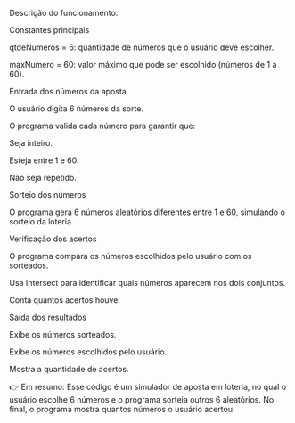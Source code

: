 Descrição do funcionamento:

Constantes principais

qtdeNumeros = 6: quantidade de números que o usuário deve escolher.

maxNumero = 60: valor máximo que pode ser escolhido (números de 1 a 60).

Entrada dos números da aposta

O usuário digita 6 números da sorte.

O programa valida cada número para garantir que:

Seja inteiro.

Esteja entre 1 e 60.

Não seja repetido.

Sorteio dos números

O programa gera 6 números aleatórios diferentes entre 1 e 60, simulando o sorteio da loteria.

Verificação dos acertos

O programa compara os números escolhidos pelo usuário com os sorteados.

Usa Intersect para identificar quais números aparecem nos dois conjuntos.

Conta quantos acertos houve.

Saída dos resultados

Exibe os números sorteados.

Exibe os números escolhidos pelo usuário.

Mostra a quantidade de acertos.

👉 Em resumo:
Esse código é um simulador de aposta em loteria, no qual o usuário escolhe 6 números e o programa sorteia outros 6 aleatórios. No final, o programa mostra quantos números o usuário acertou.
